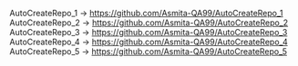 AutoCreateRepo_1 → https://github.com/Asmita-QA99/AutoCreateRepo_1  
AutoCreateRepo_2 → https://github.com/Asmita-QA99/AutoCreateRepo_2  
AutoCreateRepo_3 → https://github.com/Asmita-QA99/AutoCreateRepo_3  
AutoCreateRepo_4 → https://github.com/Asmita-QA99/AutoCreateRepo_4  
AutoCreateRepo_5 → https://github.com/Asmita-QA99/AutoCreateRepo_5
